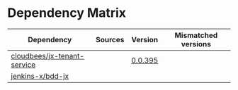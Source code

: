 # Dependency Matrix

Dependency | Sources | Version | Mismatched versions
---------- | ------- | ------- | -------------------
[cloudbees/jx-tenant-service](https://github.com/cloudbees/jx-tenant-service) |  | [0.0.395](https://github.com/cloudbees/jx-tenant-service/releases/tag/v0.0.395) | 
[jenkins-x/bdd-jx](https://github.com/jenkins-x/bdd-jx.git) |  | []() | 
